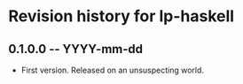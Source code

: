 # Revision history for lp-haskell

## 0.1.0.0  -- YYYY-mm-dd

* First version. Released on an unsuspecting world.
